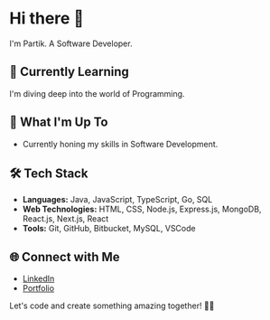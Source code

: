 # Hi there 👋

I'm Partik. A Software Developer.

## 🌱 Currently Learning
I'm diving deep into the world of Programming.

## 🚀 What I'm Up To
- Currently honing my skills in Software Development.

## 🛠️ Tech Stack
- **Languages:** Java, JavaScript, TypeScript, Go, SQL
- **Web Technologies:** HTML, CSS, Node.js, Express.js, MongoDB, React.js, Next.js, React
- **Tools:** Git, GitHub, Bitbucket, MySQL, VSCode


## 🌐 Connect with Me
- [LinkedIn](https://www.linkedin.com/in/partik-singh-473805206)
- [Portfolio](https://partik-taupe.vercel.app/)

Let's code and create something amazing together! 🚀✨
